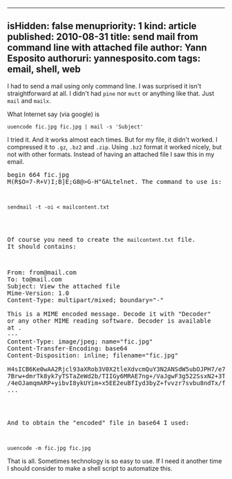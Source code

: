 -----
isHidden:       false
menupriority:   1
kind:           article
published: 2010-08-31
title: send mail from command line with attached file
author: Yann Esposito
authoruri: yannesposito.com
tags:  email, shell, web
-----

I had to send a mail using only command line. 
I was surprised it isn't straightforward at all.
I didn't had `pine` nor `mutt` or anything like that.
Just `mail` and `mailx`.

What Internet say (via google) is

<pre><code class="zsh">uuencode fic.jpg fic.jpg | mail -s 'Subject'
</code></pre>

I tried it.
And it works almost each times.
But for my file, it didn't worked.
I compressed it to `.gz`, `.bz2` and `.zip`.
Using `.bz2` format it worked nicely, but not with other formats.
Instead of having an attached file I saw this in my email.

<pre>
begin 664 fic.jpg
M(R$O=7-R+V)I;B]E;G8@>G-H"GAL<STD,0H*9F]R(&QI;F4@:6X@)"@\("1X
M;',@*0H@("`@9&-R/20H96-H;R`D;&EN92!\(&%W:R`M1EP[("=[<')I;G0@
...
M93U<(FUO='-<(CX\=F%L=64^/&ET96T@;F%M93U<(F-T>%]M8UPB/BD\=F%L
M=64O/B@\+VET96T^*2-<)#$\=F%L=64^)&ME>7=O<F1S/"]V86QU93Y<)#(C
end
</pre>

Not really readable.
After some research I found the solution.
Use MIME instead of `uuencode`.

Finally I made it manually using `sendmail`.
I didn't dare to use `telnet`.
The command to use is:

<pre><code class="zsh">sendmail -t -oi < mailcontent.txt
</code></pre>

Of course you need to create the `mailcontent.txt` file.
It should contains:

<pre>
From: from@mail.com
To: to@mail.com
Subject: View the attached file
Mime-Version: 1.0
Content-Type: multipart/mixed; boundary="-"

This is a MIME encoded message. Decode it with "Decoder"
or any other MIME reading software. Decoder is available
at <http://www.etresoft.com>.
---
Content-Type: image/jpeg; name="fic.jpg"
Content-Transfer-Encoding: base64
Content-Disposition: inline; filename="fic.jpg"

H4sICB6Ke0wAA2Rjcl93aXRob3V0X2tleXdvcmQuY3N2ANSdW5ubOJPH7/e7
7Brw+dmrTk8yk7yTSTaZeWd2b/TIIGy6MRAE7ng+/VaJgwF3g522SsxN2+3T
/4eOJamqmARP+yibvI8ykUYim+x5EE2euBfIyd3byZ+fvvzr7svbu8ndTx/f
...
</pre>

And to obtain the "encoded" file in base64 I used:

<code classs="zsh">
uuencode -m fic.jpg fic.jpg
</code></pre>

That is all.
Sometimes technology is so easy to use.
If I need it another time I should consider to make a shell script to automatize this.
